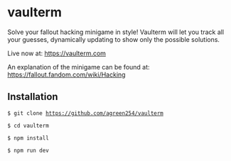 # vaulterm
Solve your fallout hacking minigame in style! Vaulterm will let you track all your guesses, dynamically updating to show only the possible solutions.

Live now at: https://vaulterm.com

An explanation of the minigame can be found at: https://fallout.fandom.com/wiki/Hacking

## Installation
<code>$ git clone https://github.com/agreen254/vaulterm</code>

<code>$ cd vaulterm</code>

<code>$ npm install</code>

<code>$ npm run dev</code>
